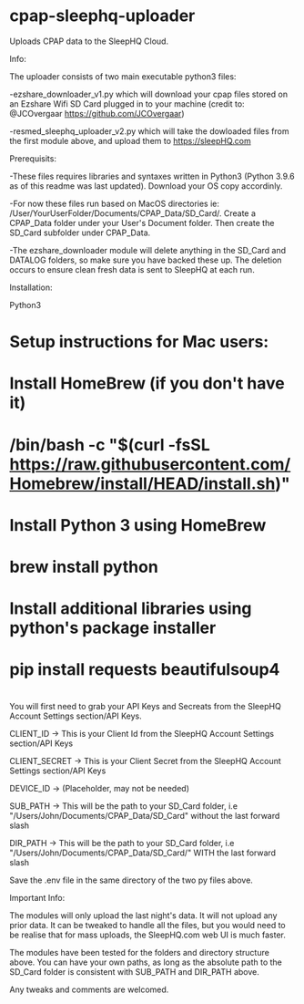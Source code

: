 # cpap-sleephq-uploader
Uploads CPAP data to the SleepHQ Cloud.


Info:

The uploader consists of two main executable python3 files:

-ezshare_downloader_v1.py which will download your cpap files stored on an Ezshare Wifi SD Card plugged in to your machine (credit to: @JCOvergaar https://github.com/JCOvergaar)

-resmed_sleephq_uploader_v2.py which will take the dowloaded files from the first module above, and upload them to https://sleepHQ.com

Prerequisits:

-These files requires libraries and syntaxes written in Python3 (Python 3.9.6 as of this readme was last updated). Download your OS copy accordinly.

-For now these files run based on MacOS directories ie: /User/YourUserFolder/Documents/CPAP_Data/SD_Card/. Create a CPAP_Data folder under your User's Document folder. Then create the SD_Card subfolder under CPAP_Data.

-The ezshare_downloader module will delete anything in the SD_Card and DATALOG folders, so make sure you have backed these up. The deletion occurs to ensure clean fresh data is sent to SleepHQ at each run.

Installation:

Python3
# #################################################################################################
# Setup instructions for Mac users:
#  Install HomeBrew (if you don't have it)
#    /bin/bash -c "$(curl -fsSL https://raw.githubusercontent.com/Homebrew/install/HEAD/install.sh)"
#  Install Python 3 using HomeBrew
#    brew install python
# Install additional libraries using python's package installer
#    pip install requests beautifulsoup4
# #################################################################################################


You will first need to grab your API Keys and Secreats from the SleepHQ Account Settings section/API Keys.

CLIENT_ID -> This is your Client Id from the SleepHQ Account Settings section/API Keys

CLIENT_SECRET -> This is your Client Secret from the SleepHQ Account Settings section/API Keys

DEVICE_ID -> (Placeholder, may not be needed)

SUB_PATH -> This will be the path to your SD_Card folder, i.e "/Users/John/Documents/CPAP_Data/SD_Card" without the last forward slash

DIR_PATH  -> This will be the path to your SD_Card folder, i.e "/Users/John/Documents/CPAP_Data/SD_Card/" WITH the last forward slash


Save the .env file in the same directory of the two py files above.

Important Info:

The modules will only upload the last night's data. It will not upload any prior data. It can be tweaked to handle all the files, but you would need to be realise that for mass uploads, the SleepHQ.com web UI is much faster.

The modules have been tested for the folders and directory structure above. You can have your own paths, as long as the absolute path to the SD_Card folder is consistent with SUB_PATH and DIR_PATH above.

Any tweaks and comments are welcomed.


